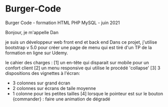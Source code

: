 # Burger-Code
Burger Code - formation HTML PHP MySQL - juin 2021

Bonjour, je m'appelle Dan

je suis un développeur web front end et back end
Dans ce projet, j'utilise bootstrap v 5.0 pour créer une page de menu qui est tiré d'un TP de la formation en ligne sur Udemy.

le cahier des charges :
[1] un en-tête qui disparait sur mobile pour un confort client
[2] un menu responsive qui utilise le procédé 'collapse'
[3] 3 dispositions des vignettes à l'écran:
  * 3 colonnes sur grand écran
  * 2 colonnes sur écrans de taile moyenne
  * 1 colonne pour les petites tailles
[4] lorsque le pointeur est sur le bouton {commander} : faire une animation de dégradé
